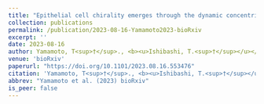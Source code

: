 ```yaml
---
title: "Epithelial cell chirality emerges through the dynamic concentric pattern of actomyosin"
collection: publications
permalink: /publication/2023-08-16-Yamamoto2023-bioRxiv
excerpt: ''
date: 2023-08-16
author: Yamamoto, T<sup>†</sup>., <b><u>Ishibashi, T.<sup>†</sup></u></b>, Kiyosue-Mimori, Y., Hiver, S., Tokushige, N., Tarama, M., Takeichi, M., Shibata, T.
venue: 'bioRxiv'
paperurl: "https://doi.org/10.1101/2023.08.16.553476"
citation: 'Yamamoto, T<sup>†</sup>., <b><u>Ishibashi, T.<sup>†</sup></u></b>, Kiyosue-Mimori, Y., Hiver, S., Tokushige, N., Tarama, M., Takeichi, M., Shibata, T. (2023) "Epithelial cell chirality emerges through the dynamic concentric pattern of actomyosin" <i>bioRxiv</i>.'
abbrev: "Yamamoto et al. (2023) bioRxiv"
is_peer: false
---
```


